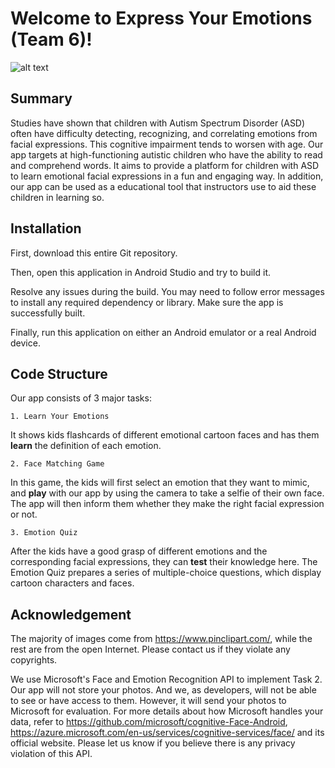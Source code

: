 # Welcome to Express Your Emotions (Team 6)!

![alt text](https://github.com/cs160-spring2019/team-project-team6/blob/master/app/src/main/res/drawable-v24/homepage.png "Landing Page of Our App")

## Summary

Studies have shown that children with Autism Spectrum Disorder (ASD) often have difficulty detecting, recognizing, and correlating emotions from facial expressions.
This cognitive impairment tends to worsen with age.
Our app targets at high-functioning autistic children who have the ability to read and comprehend words. 
It aims to provide a platform for children with ASD to learn emotional facial expressions in a fun and engaging way. 
In addition, our app can be used as a educational tool that instructors use to aid these children in learning so.

## Installation

First, download this entire Git repository.

Then, open this application in Android Studio and try to build it. 

Resolve any issues during the build. You may need to follow error messages to install any required dependency or library. Make sure the app is successfully built. 

Finally, run this application on either an Android emulator or a real Android device. 

## Code Structure

Our app consists of 3 major tasks:
    
    1. Learn Your Emotions
    
It shows kids flashcards of different emotional cartoon faces and has them **learn** the definition of each emotion.

    2. Face Matching Game

In this game, the kids will first select an emotion that they want to mimic, and **play** with our app by using the camera to take a selfie of their own face.
The app will then inform them whether they make the right facial expression or not. 

    3. Emotion Quiz

After the kids have a good grasp of different emotions and the corresponding facial expressions, they can **test** their knowledge here. 
    The Emotion Quiz prepares a series of multiple-choice questions, which display cartoon characters and faces.

## Acknowledgement

The majority of images come from https://www.pinclipart.com/, while the rest are from the open Internet. 
Please contact us if they violate any copyrights.

We use Microsoft's Face and Emotion Recognition API to implement Task 2. 
Our app will not store your photos.
And we, as developers, will not be able to see or have access to them.
However, it will send your photos to Microsoft for evaluation. 
For more details about how Microsoft handles your data, refer to https://github.com/microsoft/cognitive-Face-Android, https://azure.microsoft.com/en-us/services/cognitive-services/face/ and its official website.
Please let us know if you believe there is any privacy violation of this API. 
